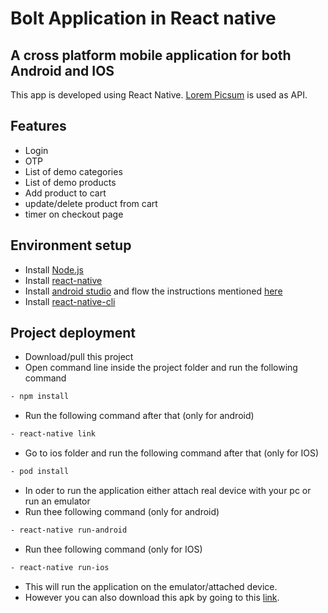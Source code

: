 # Bolt Application in React native
## A cross platform mobile application for both Android and IOS

This app is developed using React Native. [Lorem Picsum](https://picsum.photos/) is used as API.


## Features
- Login
- OTP 
- List of demo categories
- List of demo products
- Add product to cart
- update/delete product from cart
- timer on checkout page

## Environment setup
- Install [Node.js](https://nodejs.org/)
- Install [react-native](https://reactnative.dev/)
- Install [android studio](https://developer.android.com/studio) and flow the instructions mentioned [here](https://reactnative.dev/docs/environment-setup)
- Install [react-native-cli](https://www.npmjs.com/package/react-native-cli)

## Project deployment
- Download/pull this project
- Open command line inside the project folder and run the following command
```sh 
- npm install
```
- Run the following command after that (only for android)
```sh 
- react-native link 
```
- Go to ios folder and run the following command after that (only for IOS)
```sh 
- pod install
```
- In oder to run the application either attach real device with your pc or run an emulator
- Run thee following command (only for android)
```sh 
- react-native run-android
```
- Run thee following command (only for IOS)
```sh 
- react-native run-ios
```
- This will run the application on the emulator/attached device.
- However you can also download this apk by going to this [link](https://drive.google.com/file/d/1hPA74oEFXIYE9DIBFVParj30dMiE6A4w/view?usp=sharing).

